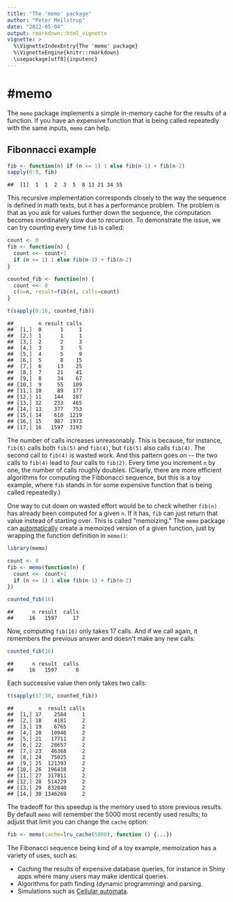 ```yaml
---
title: "The 'memo' package"
author: "Peter Meilstrup"
date: "2022-05-04"
output: rmarkdown::html_vignette
vignette: >
  %\VignetteIndexEntry{The 'memo' package}
  %\VignetteEngine{knitr::rmarkdown}
  \usepackage[utf8]{inputenc}
---
```

#memo
======

The `memo` package implements a simple in-memory cache for the results of a function. If you have an expensive function that is being called repeatedly with the same inputs, `memo` can help.

## Fibonnacci example


```r
fib <- function(n) if (n <= 1) 1 else fib(n-1) + fib(n-2)
sapply(0:9, fib)
```

```
##  [1]  1  1  2  3  5  8 13 21 34 55
```

This recursive implementation corresponds closely to the way the sequence is defined in math texts, but it has a performance problem. The problem is that as you ask for values further down the sequence, the computation becomes inordinately slow due to recursion. To demonstrate the issue, we can try counting every time `fib` is
called:


```r
count <- 0
fib <- function(n) {
  count <<- count+1
  if (n <= 1) 1 else fib(n-1) + fib(n-2)
}

counted_fib <- function(n) {
  count <<- 0
  c(n=n, result=fib(n), calls=count)
}

t(sapply(0:16, counted_fib))
```

```
##        n result calls
##  [1,]  0      1     1
##  [2,]  1      1     1
##  [3,]  2      2     3
##  [4,]  3      3     5
##  [5,]  4      5     9
##  [6,]  5      8    15
##  [7,]  6     13    25
##  [8,]  7     21    41
##  [9,]  8     34    67
## [10,]  9     55   109
## [11,] 10     89   177
## [12,] 11    144   287
## [13,] 12    233   465
## [14,] 13    377   753
## [15,] 14    610  1219
## [16,] 15    987  1973
## [17,] 16   1597  3193
```

The number of calls increases unreasonably. This is because, for instance, `fib(6)` calls both `fib(5)` and `fib(4)`, but `fib(5)` also calls `fib(4)`. The second call to `fib(4)` is wasted work. And this pattern goes on -- the two calls to `fib(4)` lead to _four_ calls to `fib(2)`.  Every time you increment `n` by one, the number of calls roughly doubles.  (Clearly, there are more efficient algorithms for computing the Fibbonacci sequence, but this is a toy example, where `fib` stands in for some expensive function that is being called repeatedly.)

One way to cut down on wasted effort would be to check whether `fib(n)` has already been computed for a given `n`. If it has, `fib` can just return that value instead of starting over. This is called "memoizing." The `memo` package can [automatically]() create a memoized version of a given function, just by wrapping the function definition in `memo()`:

[automatically]:  https://en.wikipedia.org/wiki/Memoization#Automatic_memoization


```r
library(memo)

count <- 0
fib <- memo(function(n) {
  count <<- count+1
  if (n <= 1) 1 else fib(n-1) + fib(n-2)
})

counted_fib(16)
```

```
##      n result  calls 
##     16   1597     17
```
Now, computing `fib(16)` only takes 17 calls. And if we call again, it remembers the previous answer and doesn't make any new calls:

```r
counted_fib(16)
```

```
##      n result  calls 
##     16   1597      0
```
Each successive value then only takes two calls:

```r
t(sapply(17:30, counted_fib))
```

```
##        n  result calls
##  [1,] 17    2584     1
##  [2,] 18    4181     2
##  [3,] 19    6765     2
##  [4,] 20   10946     2
##  [5,] 21   17711     2
##  [6,] 22   28657     2
##  [7,] 23   46368     2
##  [8,] 24   75025     2
##  [9,] 25  121393     2
## [10,] 26  196418     2
## [11,] 27  317811     2
## [12,] 28  514229     2
## [13,] 29  832040     2
## [14,] 30 1346269     2
```

The tradeoff for this speedup is the memory used to store previous results. By default `memo` will remember the 5000 most recently used results; to adjust that limit you can change the `cache` option:


```r
fib <- memo(cache=lru_cache(5000), function () {...})
```

The Fibonacci sequence being kind of a toy example, memoization has a variety of uses, such as:  
* Caching the results of expensive database queries, for instance in Shiny apps where many users may make identical queries.
* Algorithms for path finding (dynamic programming) and parsing.
* Simulations such as [Cellular automata](https://en.wikipedia.org/wiki/Hashlife).

